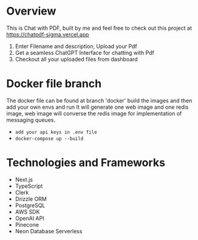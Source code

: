 # Overview

This is Chat with PDF, built by me and feel free to check out this project at https://chatpdf-sigma.vercel.app 

1) Enter Filename and description, Upload your Pdf
2) Get a seamless ChatGPT Interface for chatting with Pdf
3) Checkout all your uploaded files from dashboard

# Docker file branch

The docker file can be found at branch 'docker'
build the images and then add your own envs and run
It will generate one web image and one redis image, web image will converse the redis image for implementation of messaging queues.

- `add your api keys in .env file`
- `docker-compose up --build`  

# Technologies and Frameworks

- Next.js
- TypeScript
- Clerk
- Drizzle ORM
- PostgreSQL
- AWS SDK
- OpenAI API
- Pinecone
- Neon Database Serverless
